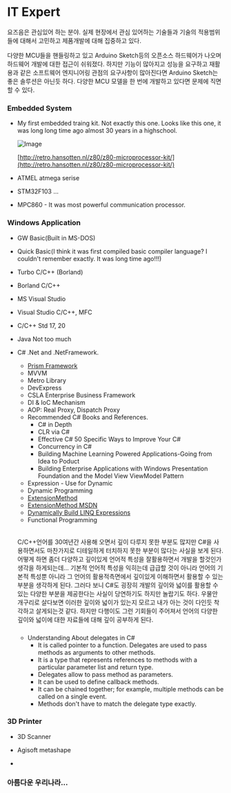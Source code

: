 # IT Expert

요즈음은 관심있어 하는 분야.
실제 현장에서 관심 있어하는 기술들과 기술의 적용범위들에 대해서 고민하고 제품개발에 대해 집중하고 있다.

다양한 MCU들을 핸들링하고 있고
Arduino Sketch등의 오픈소스 하드웨어가 나오며 하드웨어 개발에 대한 접근이 쉬워졌다.
하지만 기능이 많아지고 성능을 요구하고 재활용과 같은 소프트웨어 엔지니어링 관점의 요구사항이 많아진다면 Arduino Sketch는 좋은 솔루션은 아닌듯 하다.
다양한 MCU 모델을 한 번에 개발하고 있다면 문제에 직면할 수 있다.

### Embedded System

  - My first embedded traing kit. Not exactly this one. Looks like this one, it was long long time ago almost 30 years in a highschool.
  
    ![Image](images/z80trkit-sm.jpg) 
    
    [http://retro.hansotten.nl/z80/z80-microprocessor-kit/](http://retro.hansotten.nl/z80/z80-microprocessor-kit/)

  - ATMEL atmega serise
  - STM32F103 ...
  - MPC860 - It was most powerful communication processor.
### Windows Application 
  - GW Basic(Built in MS-DOS)
  - Quick Basic(I think it was first compiled basic compiler language? I couldn't remember exactly. It was long time ago!!!)
  - Turbo C/C++ (Borland)
  - Borland C/C++
  - MS Visual Studio 
  - Visual Studio C/C++, MFC 
  - C/C++ Std 17, 20
  - Java Not too much
  - C# .Net and .NetFramework.
    - [Prism Framework](https://prismlibrary.com/)
    - MVVM
    - Metro Library
    - DevExpress
    - CSLA Enterprise Business Framework
    - DI & IoC Mechanism
    - AOP: Real Proxy, Dispatch Proxy
    - Recommended C# Books and References.
      - C# in Depth
      - CLR via C# 
      - Effective C# 50 Specific Ways to Improve Your C#
      - Concurrency in C#
      - Building Machine Learning Powered Applications-Going from Idea to Poduct
      - Building Enterprise Applications with Windows Presentation Foundation and the Model View ViewModel Pattern
    - Expression - Use for Dynamic
    - Dynamic Programming
    - [ExtensionMethod](https://michaelscodingspot.com/extension-methods/)
    - [ExtensionMethod MSDN](https://docs.microsoft.com/en-us/dotnet/csharp/programming-guide/classes-and-structs/extension-methods)
    - [Dynamically Build LINQ Expressions](https://blog.jeremylikness.com/blog/dynamically-build-linq-expressions/)
    - Functional Programming
    ######
    C/C++언어를 30여년간 사용해 오면서 깊이 다루지 못한 부분도 많지만 C#을 사용하면서도 마찬가지로 디테일하게 터치하지 못한 부분이 많다는 사실을 보게 된다.
    어떻게 하면 좀더 다양하고 깊이있게 언어적 특성을 잘활용하면서 개발을 할것인가 생각을 하게되는데... 기본적 언어적 특성을 익히는데 급급할 것이 아니라 
    언어의 기본적 특성뿐 아니라 그 언어의 활용적측면에서 깊이있게 이해하면서 활용할 수 있는 부분을 생각하게 된다.
    그러다 보니 C#도 굉장히 개발의 깊이와 넓이를 활용할 수 있는 다양한 부분을 제공한다는 사실이 당연하기도 하지만 놀랍기도 하다.
    우물안 개구리로 살다보면 이러한 깊이와 넓이가 있는지 모르고 내가 아는 것이 다인듯 착각하고 살게되는것 같다.
    하지만 다행이도 그런 기회들이 주어져서 언어의 다양한 깊이와 넓이에 대한 자료들에 대해 깊이 공부하게 된다.
    #####

    - Understanding About delegates in C#
      - It is called pointer to a function. Delegates are used to pass methods as arguments to other methods.
      - It is a type that represents references to methods with a particular parameter list and return type. 
      - Delegates allow to pass method as parameters.
      - It can be used to define callback methods.  
      - It can be chained together; for example, multiple methods can be called on a single event.
      - Methods don't have to match the delegate type exactly.

### 3D Printer

  - 3D Scanner

  - Agisoft metashape
  - 

### 아름다운 우리나라...
